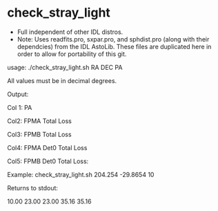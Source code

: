check_stray_light
=================
- Full independent of other IDL distros.
- Note: Uses readfits.pro, sxpar.pro, and sphdist.pro (along with
  their dependcies) from the IDL AstoLib. These files are duplicated
  here in order to allow for portability of this git.

usage: ./check_stray_light.sh RA DEC PA

All values must be in decimal degrees.

Output:

Col 1: PA

Col2: FPMA Total Loss

Col3: FPMB Total Loss

Col4: FPMA Det0 Total Loss

Col5: FPMB Det0 Total Loss:

Example:
check_stray_light.sh 204.254 -29.8654 10

Returns to stdout:

10.00   23.00   23.00   35.16   35.16

